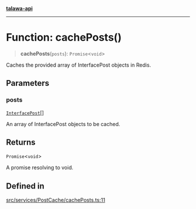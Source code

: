 [**talawa-api**](../../../../README.md)

***

# Function: cachePosts()

> **cachePosts**(`posts`): `Promise`\<`void`\>

Caches the provided array of InterfacePost objects in Redis.

## Parameters

### posts

[`InterfacePost`](../../../../models/Post/interfaces/InterfacePost.md)[]

An array of InterfacePost objects to be cached.

## Returns

`Promise`\<`void`\>

A promise resolving to void.

## Defined in

[src/services/PostCache/cachePosts.ts:11](https://github.com/Suyash878/talawa-api/blob/e4413cec641a837926071678fed3c7f67234e31e/src/services/PostCache/cachePosts.ts#L11)
